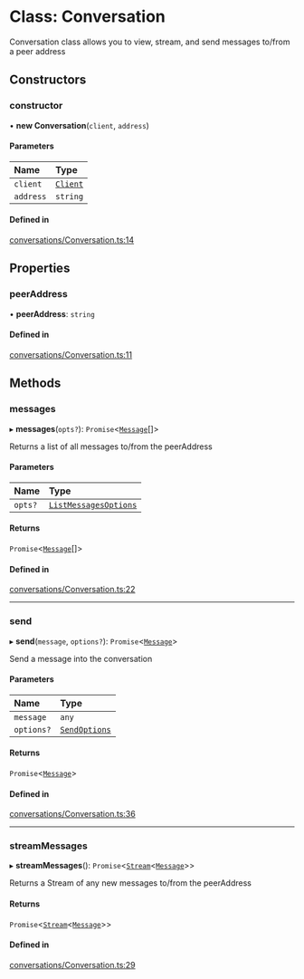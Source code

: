 <!--[@xmtp/xmtp-js](../README.md) / [Exports](../modules.md) / Conversation-->

# Class: Conversation

Conversation class allows you to view, stream, and send messages to/from a peer address

<!--## Table of contents

### Constructors

- [constructor](Conversation.md#constructor)

### Properties

- [peerAddress](Conversation.md#peeraddress)

### Methods

- [messages](Conversation.md#messages)
- [send](Conversation.md#send)
- [streamMessages](Conversation.md#streammessages)-->

## Constructors

### constructor

• **new Conversation**(`client`, `address`)

#### Parameters

| Name | Type |
| :------ | :------ |
| `client` | [`Client`](Client.md) |
| `address` | `string` |

#### Defined in

[conversations/Conversation.ts:14](https://github.com/xmtp/xmtp-js/blob/83d4d4b/src/conversations/Conversation.ts#L14)

## Properties

### peerAddress

• **peerAddress**: `string`

#### Defined in

[conversations/Conversation.ts:11](https://github.com/xmtp/xmtp-js/blob/83d4d4b/src/conversations/Conversation.ts#L11)

## Methods

### messages

▸ **messages**(`opts?`): `Promise`<[`Message`](Message.md)[]\>

Returns a list of all messages to/from the peerAddress

#### Parameters

| Name | Type |
| :------ | :------ |
| `opts?` | [`ListMessagesOptions`](../modules.md#listmessagesoptions) |

#### Returns

`Promise`<[`Message`](Message.md)[]\>

#### Defined in

[conversations/Conversation.ts:22](https://github.com/xmtp/xmtp-js/blob/83d4d4b/src/conversations/Conversation.ts#L22)

___

### send

▸ **send**(`message`, `options?`): `Promise`<[`Message`](Message.md)\>

Send a message into the conversation

#### Parameters

| Name | Type |
| :------ | :------ |
| `message` | `any` |
| `options?` | [`SendOptions`](../modules.md#sendoptions) |

#### Returns

`Promise`<[`Message`](Message.md)\>

#### Defined in

[conversations/Conversation.ts:36](https://github.com/xmtp/xmtp-js/blob/83d4d4b/src/conversations/Conversation.ts#L36)

___

### streamMessages

▸ **streamMessages**(): `Promise`<[`Stream`](Stream.md)<[`Message`](Message.md)\>\>

Returns a Stream of any new messages to/from the peerAddress

#### Returns

`Promise`<[`Stream`](Stream.md)<[`Message`](Message.md)\>\>

#### Defined in

[conversations/Conversation.ts:29](https://github.com/xmtp/xmtp-js/blob/83d4d4b/src/conversations/Conversation.ts#L29)
